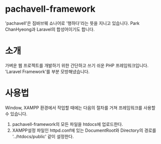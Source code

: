 # pachavell-framework
'pachavell'은 짐바브웨 쇼나어로 '행하다'라는 뜻을 지니고 있습니다. Park ChanHyeong과 Laravel의 합성어이기도 합니다.

소개
=============
가벼운 웹 프로젝트를 개발하기 위한 간단하고 쓰기 쉬운 PHP 프레임워크입니다.
<br>
'Laravel Framework'를 부분 모방해냈습니다.

사용법
=============
Window, XAMPP 환경에서 작업할 때에는 다음의 절차를 거쳐 프레임워크를 사용할 수 있습니다.
1. pachavell-framework의 모든 파일을 htdocs에 업로드한다.
2. XAMPP설정 파일인 httpd.conf에 있는 DocumentRoot와 Directory의 경로를 '../htdocs/public' 같이 설정한다.
